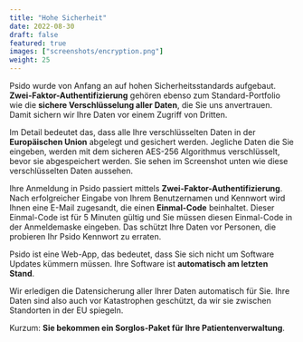 ```yaml
---
title: "Hohe Sicherheit"
date: 2022-08-30
draft: false
featured: true
images: ["screenshots/encryption.png"]
weight: 25
---
```


Psido wurde von Anfang an auf hohen Sicherheitsstandards aufgebaut. **Zwei-Faktor-Authentifizierung** gehören ebenso zum Standard-Portfolio wie die **sichere Verschlüsselung aller Daten**, die Sie uns anvertrauen. Damit sichern wir Ihre Daten vor einem Zugriff von Dritten.

Im Detail bedeutet das, dass alle Ihre verschlüsselten Daten in der **Europäischen Union** abgelegt und gesichert werden. Jegliche Daten die Sie eingeben, werden mit dem sicheren AES-256 Algorithmus verschlüsselt, bevor sie abgespeichert werden. Sie sehen im Screenshot unten wie diese verschlüsselten Daten aussehen.

Ihre Anmeldung in Psido passiert mittels **Zwei-Faktor-Authentifizierung**. Nach erfolgreicher Eingabe von Ihrem Benutzernamen und Kennwort wird Ihnen eine E-Mail zugesandt, die einen **Einmal-Code** beinhaltet. Dieser Einmal-Code ist für 5 Minuten gültig und Sie müssen diesen Einmal-Code in der Anmeldemaske eingeben. Das schützt Ihre Daten vor Personen, die probieren Ihr Psido Kennwort zu erraten.

Psido ist eine Web-App, das bedeutet, dass Sie sich nicht um Software Updates kümmern müssen. Ihre Software ist **automatisch am letzten Stand**.

Wir erledigen die Datensicherung aller Ihrer Daten automatisch für Sie. Ihre Daten sind also auch vor Katastrophen geschützt, da wir sie zwischen Standorten in der EU spiegeln. 

Kurzum: **Sie bekommen ein Sorglos-Paket für Ihre Patientenverwaltung**.
